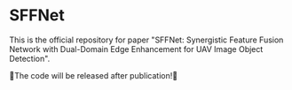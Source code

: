 # SFFNet
This is the official repository for paper "SFFNet: Synergistic Feature Fusion Network with Dual-Domain Edge Enhancement for UAV Image Object Detection".

🌴The code will be released after publication!🌴

